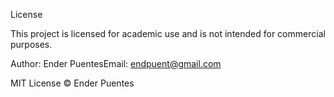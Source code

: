 License

This project is licensed for academic use and is not intended for commercial purposes.

Author: Ender PuentesEmail: endpuent@gmail.com

MIT License © Ender Puentes
